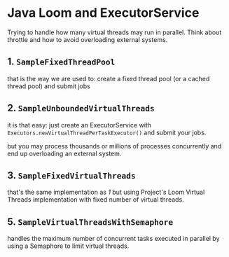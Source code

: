 # Java Loom and ExecutorService

Trying to handle how many virtual threads may run in parallel. Think about throttle and how to avoid overloading external systems.

## 1. `SampleFixedThreadPool`

that is the way we are used to: create a fixed thread pool (or a cached thread pool) and submit jobs

## 2. `SampleUnboundedVirtualThreads`

it is that easy: just create an ExecutorService with `Executors.newVirtualThreadPerTaskExecutor()` and submit your jobs.

but you may process thousands or millions of processes concurrently and end up overloading an external system.

## 3. `SampleFixedVirtualThreads`

that's the same implementation as _1_ but using Project's Loom Virtual Threads implementation with fixed number of virtual threads.

## 5. `SampleVirtualThreadsWithSemaphore`

handles the maximum number of concurrent tasks executed in parallel by using a Semaphore to limit virtual threads.